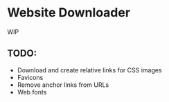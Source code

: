 # Website Downloader

WIP

## TODO:
- Download and create relative links for CSS images
- Favicons
- Remove anchor links from URLs
- Web fonts